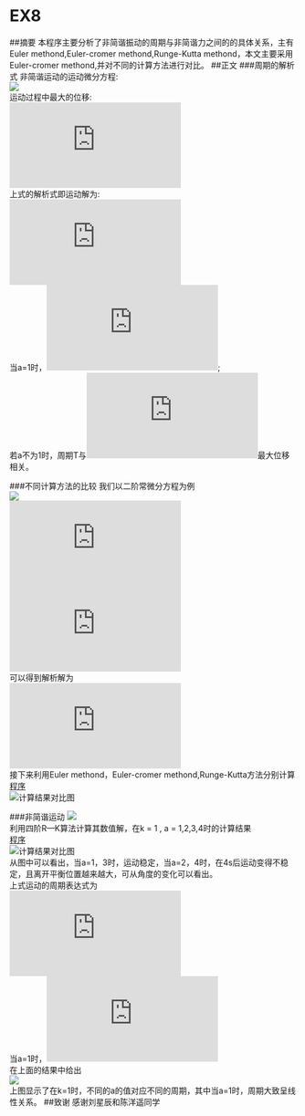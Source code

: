 # EX8 
##摘要
本程序主要分析了非简谐振动的周期与非简谐力之间的的具体关系，主有Euler methond,Euler-cromer methond,Runge-Kutta methond，本文主要采用Euler-cromer methond,并对不同的计算方法进行对比。
##正文
###周期的解析式
非简谐运动的运动微分方程:  
![](http://latex.codecogs.com/gif.latex?dx^2/d^2t=-kx^a)  
运动过程中最大的位移:  
![](http://latex.codecogs.com/gif.latex?x_m)  
上式的解析式即运动解为:    
![](http://latex.codecogs.com/gif.latex?T%3D4%5Csqrt%7B%5Cfrac%7Ba&plus;1%7D%7Bk%7D%7D%5Cint_%7B0%7D%5E%7Bx_m%7D%28%28x_m%29%5E%7Ba&plus;1%7D-%28x%5E%7Ba&plus;1%7D%29%29%5E%7B-1/2%7Ddx)  
当a=1时，![](http://latex.codecogs.com/gif.latex?T%3D2%5Cpi%20%5Csqrt%7B%28a&plus;1%29/k%7D);  
若a不为1时，周期T与![](http://latex.codecogs.com/gif.latex?x_m)最大位移相关。  

###不同计算方法的比较
我们以二阶常微分方程为例  
![](http://latex.codecogs.com/gif.latex?dx^2/d^2t=-x)  
![](http://latex.codecogs.com/gif.latex?x(0)=1)  
![](http://latex.codecogs.com/gif.latex?x'(0)=1)  
可以得到解析解为  
![](http://latex.codecogs.com/gif.latex?x(t)=cos(t))  
接下来利用Euler methond，Euler-cromer methond,Runge-Kutta方法分别计算  
[程序](https://github.com/thy714038104/computationalphysics_N2013301020091/blob/master/ex8/1.py)  
![计算结果对比图](https://github.com/thy714038104/computationalphysics_N2013301020091/blob/master/ex8/1.png)  

###非简谐运动
![](http://latex.codecogs.com/gif.latex?dx^2/d^2t=-kx^a)  
利用四阶R—K算法计算其数值解，在k = 1 , a = 1,2,3,4时的计算结果  
[程序](https://github.com/thy714038104/computationalphysics_N2013301020091/blob/master/ex8/5.py)  
![计算结果对比图](https://github.com/thy714038104/computationalphysics_N2013301020091/blob/master/ex8/2.png)  
从图中可以看出，当a=1，3时，运动稳定，当a=2，4时，在4s后运动变得不稳定，且离开平衡位置越来越大，可从角度的变化可以看出。  
上式运动的周期表达式为  
![](http://latex.codecogs.com/gif.latex?T%3D4%5Csqrt%7B%5Cfrac%7Ba&plus;1%7D%7Bk%7D%7D%5Cint_%7B0%7D%5E%7Bx_m%7D%28%28x_m%29%5E%7Ba&plus;1%7D-%28x%5E%7Ba&plus;1%7D%29%29%5E%7B-1/2%7Ddx)  
当a=1时，![](http://latex.codecogs.com/gif.latex?T%3D2%5Cpi%20%5Csqrt%7B%28a&plus;1%29/k%7D)   
在上面的结果中给出  
![](https://github.com/thy714038104/computationalphysics_N2013301020091/blob/master/ex8/3.png)  
上图显示了在k=1时，不同的a的值对应不同的周期，其中当a=1时，周期大致呈线性关系。
##致谢
感谢刘星辰和陈洋遥同学
